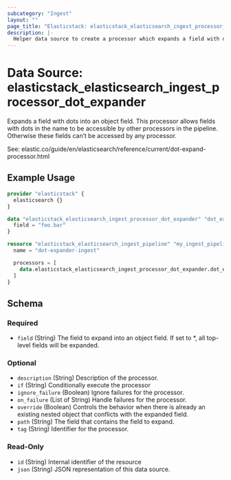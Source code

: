 ```yaml
---
subcategory: "Ingest"
layout: ""
page_title: "Elasticstack: elasticstack_elasticsearch_ingest_processor_dot_expander Data Source"
description: |-
  Helper data source to create a processor which expands a field with dots into an object field. 
---
```


# Data Source: elasticstack_elasticsearch_ingest_processor_dot_expander

Expands a field with dots into an object field. This processor allows fields with dots in the name to be accessible by other processors in the pipeline. Otherwise these fields can’t be accessed by any processor.

See: elastic.co/guide/en/elasticsearch/reference/current/dot-expand-processor.html


## Example Usage

```terraform
provider "elasticstack" {
  elasticsearch {}
}

data "elasticstack_elasticsearch_ingest_processor_dot_expander" "dot_expander" {
  field = "foo.bar"
}

resource "elasticstack_elasticsearch_ingest_pipeline" "my_ingest_pipeline" {
  name = "dot-expander-ingest"

  processors = [
    data.elasticstack_elasticsearch_ingest_processor_dot_expander.dot_expander.json
  ]
}
```

<!-- schema generated by tfplugindocs -->
## Schema

### Required

- `field` (String) The field to expand into an object field. If set to *, all top-level fields will be expanded.

### Optional

- `description` (String) Description of the processor.
- `if` (String) Conditionally execute the processor
- `ignore_failure` (Boolean) Ignore failures for the processor.
- `on_failure` (List of String) Handle failures for the processor.
- `override` (Boolean) Controls the behavior when there is already an existing nested object that conflicts with the expanded field.
- `path` (String) The field that contains the field to expand.
- `tag` (String) Identifier for the processor.

### Read-Only

- `id` (String) Internal identifier of the resource
- `json` (String) JSON representation of this data source.
